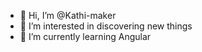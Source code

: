 - 👋 Hi, I’m @Kathi-maker
- 👀 I’m interested in discovering new things
- 🌱 I’m currently learning Angular

<!---
Kathi-maker/Kathi-maker is a ✨ special ✨ repository because its `README.md` (this file) appears on your GitHub profile.
You can click the Preview link to take a look at your changes.
--->
